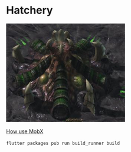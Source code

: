 # Hatchery

![image](./imgs/Hatchery.png)

[How use MobX](https://mobx.pub/getting-started)

`flutter packages pub run build_runner build`